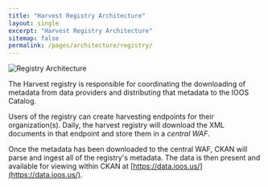 ```yaml
---
title: "Harvest Registry Architecture"
layout: single
excerpt: "Harvest Registry Architecture"
sitemap: false
permalink: /pages/architecture/registry/
---
```


![Registry Architecture](/catalog/images/registry-architecture.png)

The Harvest registry is responsible for coordinating the downloading of
metadata from data providers and distributing that metadata to the IOOS
Catalog.

Users of the registry can create harvesting endpoints for their
organization(s). Daily, the harvest registry will download the XML documents in
that endpoint and store them in a _central WAF_. 

Once the metadata has been downloaded to the central WAF, CKAN will parse and
ingest all of the registry's metadata. The data is then present and available
for viewing within CKAN at [https://data.ioos.us/](https://data.ioos.us/).


